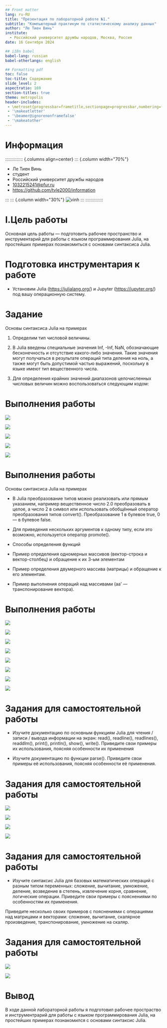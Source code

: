 ```yaml
---
## Front matter
lang: ru-RU
title: "Презентация по лабораторной работе №1."
subtitle: "Компьютерный практикум по статистическому анализу данных"
author: "Ле Тиен Винь"
institute:
  - Российский университет дружбы народов, Москва, Россия
date: 16 Сентября 2024

## i18n babel
babel-lang: russian
babel-otherlangs: english

## Formatting pdf
toc: false
toc-title: Содержание
slide_level: 2
aspectratio: 169
section-titles: true
theme: metropolis
header-includes:
 - \metroset{progressbar=frametitle,sectionpage=progressbar,numbering=fraction}
 - '\makeatletter'
 - '\beamer@ignorenonframefalse'
 - '\makeatother'
---
```


# Информация
:::::::::::::: {.columns align=center}
::: {.column width="70%"}
  * Ле Тиен Винь
  * студент
  * Российский университет дружбы народов
  * [1032215241@pfur.ru](mailto:1032215241@rudn.ru)
  * https://github.com/tvle2000/information
  
:::
::: {.column width="30%"}
![vinh](img/23.jpg)
:::
::::::::::::::


# I.Цель работы

Основная цель работы — подготовить рабочее пространство и инструментарий для работы с языком программирования Julia, на простейших примерах познакомиться с основами синтаксиса Julia.

# Подготовка инструментария к работе 

- Установим Julia (https://julialang.org/) и Jupyter (https://jupyter.org/) под вашу операционную систему.

# Задание

Основы синтаксиса Julia на примерах

1. Определим тип числовой величины.
   
2. В Julia введены специальные значения Inf, -Inf, NaN, обозначающие бесконечность и отсутствие какого-либо значения. Такие значения могут получаться в результате операций типа деления на ноль, а также могут быть допустимой частью выражений, поскольку в языке имеют тип вещественного числа.
   
3. Для определения крайних значений диапазонов целочисленных числовых величин можно воспользоваться следующим кодом:


# Выполнения работы

![](img/1.png)

![](img/2.png)

![](img/3.png)

![](img/4.png)

![](img/5.png)


# Выполнения работы

Основы синтаксиса Julia на примерах
- В Julia преобразование типов можно реализовать или прямым указанием, например вещественное число 2.0 преобразовать в целое, а число 2 в символ или использовать обобщённый оператор преобразования типов convert().
Преобразование 1 в булевое true, 0 — в булевое false.

- Для приведения нескольких аргументов к одному типу, если это возможно, используется оператор promote().
  
- Способы определения функций
  
- Пример определения одномерных массивов (вектор-строка и вектор-столбец) и обращение к их 3-ым элементам
  
- Пример определения двумерного массива (матрицы) и обращение к его элементам.
  
- Пример выполнения операций над массивами  (aa' — транспонирование вектора).

# Выполнения работы

![](img/6.png)

![](img/7.png)

![](img/8.png)

![](img/9.png)

![](img/10.png)

![](img/11.png)

![](img/12.png)

![](img/13.png)

# Задания для самостоятельной работы

- Изучите документацию по основным функциям Julia для чтения / записи / вывода информации на экран: read(), readline(), readlines(), readdlm(), print(), println(), show(), write(). Приведите свои примеры их использования, поясняя особенности их применения

- Изучите документацию по функции parse(). 
Приведите свои примеры её использования, поясняя особенности её применения.

# Задания для самостоятельной работы


![](img/14.png)

![](img/15.png)

![](img/16.png)

![](img/17.png)


# Задания для самостоятельной работы

- Изучите синтаксис Julia для базовых математических операций с разным типом переменных: сложение, вычитание, умножение, деление, возведение в степень, извлечение корня, сравнение, логические операции. Приведите свои примеры с пояснениями по особенностям их применения. 

Приведите несколько своих примеров с пояснениями с операциями над матрицами и векторами: сложение, вычитание, скалярное произведение, транспонирование, умножение на скаляр.


# Задания для самостоятельной работы

![](img/16.png)

![](img/17.png)

# Вывод

В ходе данной лабораторной работы я подготовил рабочее простраство и инструментрарий для работы с языком программирования Julia, на простейших примерах познакомился с основами синтаксис Julia.

